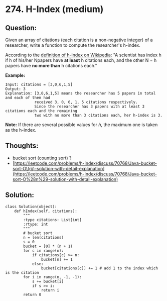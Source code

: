 # 274. H-Index \(medium\)

## Question:

Given an array of citations \(each citation is a non-negative integer\) of a researcher, write a function to compute the researcher's h-index.

According to the [definition of h-index on Wikipedia](https://en.wikipedia.org/wiki/H-index): "A scientist has index h if h of his/her Npapers have **at least** h citations each, and the other N − h papers have **no more than** h citations each."

**Example:**

```text
Input: citations = [3,0,6,1,5]
Output: 3 
Explanation: [3,0,6,1,5] means the researcher has 5 papers in total and each of them had 
             received 3, 0, 6, 1, 5 citations respectively. 
             Since the researcher has 3 papers with at least 3 citations each and the remaining 
             two with no more than 3 citations each, her h-index is 3.
```

**Note:** If there are several possible values for _h_, the maximum one is taken as the h-index.

## Thoughts:

* bucket sort \(counting sort\) ?
* [https://leetcode.com/problems/h-index/discuss/70768/Java-bucket-sort-O\(n\)-solution-with-detail-explanation](https://leetcode.com/problems/h-index/discuss/70768/Java-bucket-sort-O%28n%29-solution-with-detail-explanation)

## Solution:

```text
class Solution(object):
    def hIndex(self, citations):
        """
        :type citations: List[int]
        :rtype: int
        """
        # bucket sort
        n = len(citations)
        s = 0
        bucket = [0] * (n + 1)
        for c in range(n):
            if citations[c] >= n:
                bucket[n] += 1
            else:
                bucket[citations[c]] += 1 # add 1 to the index which is the citation 
        for i in range(n, -1, -1):
            s += bucket[i]
            if s >= i:
                return i
        return 0
```

